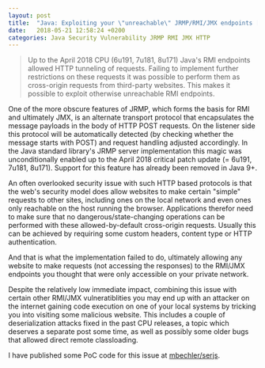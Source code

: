 ```yaml
---
layout: post
title:  "Java: Exploiting your \"unreachable\" JRMP/RMI/JMX endpoints [CVE-2018-2800]"
date:   2018-05-21 12:58:24 +0200
categories: Java Security Vulnerability JRMP RMI JMX HTTP
---
```


> Up to the April 2018 CPU (6u191, 7u181, 8u171) Java's RMI endpoints allowed HTTP tunneling of requests. 
> Failing to implement further restrictions on these requests it was possible to perform them as 
> cross-origin requests from third-party websites. This makes it possible to exploit otherwise unreachable RMI endpoints.

One of the more obscure features of JRMP, which forms the basis for RMI and ultimately JMX, is an alternate transport
protocol that encapsulates the message payloads in the body of HTTP POST requests. On the listener side this protocol
will be automatically detected (by checking whether the message starts with POST) and request handling adjusted accordingly.
In the Java standard library's JRMP server implementation this magic was unconditionally enabled up to the April 2018 
critical patch update (= 6u191, 7u181, 8u171). Support for this feature has already been removed in Java 9+.

An often overlooked security issue with such HTTP based protocols is that the web's security model does allow websites
to make certain "simple" requests to other sites, including ones on the local network and even ones only reachable on the host
running the browser. Applications therefor need to make sure that no dangerous/state-changing operations can be
performed with these allowed-by-default cross-origin requests. Usually this can be achieved by requiring some custom headers, 
content type or HTTP authentication.

And that is what the implementation failed to do, ultimately allowing any website to make requests (not accessing the responses) 
to the RMI/JMX endpoints you thought that were only accessible on your private network. 

Despite the relatively low immediate impact, combining this issue with certain other RMI/JMX vulneratiblities you
may end up with an attacker on the internet gaining code execution on one of your local systems by tricking you
into visiting some malicious website. This includes a couple of deserialization attacks fixed in the past CPU releases, 
a topic which deserves a separate post some time, as well as possibly some older bugs that allowed direct remote classloading.


I have published some PoC code for this issue at [mbechler/serjs](https://github.com/mbechler/serjs).



